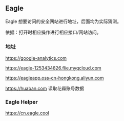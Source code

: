 ## Eagle

Eagle 想要访问的安全网站进行地址，后面均为实际猜测。

依据：打开时相应操作进行相应接口/网站访问。

### 地址

https://google-analytics.com

https://eagle-1253434826.flie.myqcloud.com

https://eagleapp.oss-cn-hongkong.aliyun.com

https://huaban.com 读取花瓣账号数据



### Eagle Helper

https://cn.eagle.cool
